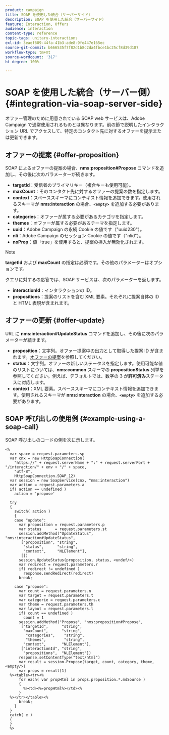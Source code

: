```yaml
---
product: campaign
title: SOAP を使用した統合（サーバーサイド）
description: SOAP を使用した統合（サーバーサイド）
feature: Interaction, Offers
audience: interaction
content-type: reference
topic-tags: unitary-interactions
exl-id: 3eaef689-44fa-41b3-ade8-9fe447e165ec
source-git-commit: b666535f7f82d1b8c2da4fbce1bc25cf8d39d187
workflow-type: tm+mt
source-wordcount: '317'
ht-degree: 100%

---
```


# SOAP を使用した統合（サーバー側）{#integration-via-soap-server-side}



オファー管理のために用意されている SOAP web サービスは、Adobe Campaign で通常使用されるものとは異なります。前の節で説明したインタラクション URL でアクセスして、特定のコンタクト先に対するオファーを提示または更新できます。

## オファーの提案 {#offer-proposition}

SOAP によるオファーの提案の場合、**nms:proposition#Propose** コマンドを追加し、その後に次のパラメーターが続きます。

* **targetId**：受信者のプライマリキー（複合キーも使用可能）。
* **maxCount**：そのコンタクト先に対するオファーの提案の数を指定します。
* **context**：スペーススキーマにコンテキスト情報を追加できます。使用されるスキーマが **nms:interaction** の場合、**`<empty>`** を追加する必要があります。
* **categories**：オファーが属する必要があるカテゴリを指定します。
* **themes**：オファーが属する必要があるテーマを指定します。
* **uuid**：Adobe Campaign の永続 Cookie の値です（&quot;uuid230&quot;）。
* **nli**：Adobe Campaign のセッション Cookie の値です（&quot;nlid&quot;）。
* **noProp**：値「true」を使用すると、提案の挿入が無効化されます。

>[!NOTE]
>
>**targetId** および **maxCount** の指定は必須です。その他のパラメーターはオプションです。

クエリに対するの応答では、SOAP サービスは、次のパラメーターを返します。

* **interactionId**：インタラクションの ID。
* **propositions**：提案のリストを含む XML 要素。それぞれに提案自体の ID と HTML 表現が含まれます。

## オファーの更新 {#offer-update}

URL に **nms:interaction#UpdateStatus** コマンドを追加し、その後に次のパラメーターが続きます。

* **proposition**：文字列。オファー提案中の出力として取得した提案 ID が含まれます。[オファーの提案](#offer-proposition)を参照してください。
* **status**：文字列。オファーの新しいステータスを指定します。使用可能な値のリストについては、**nms:common** スキーマの **propositionStatus** 列挙を参照してください。例えば、デフォルトでは、数字の 3 が&#x200B;**許可済み**&#x200B;ステータスに対応します。
* **context**：XML 要素。スペーススキーマにコンテキスト情報を追加できます。使用されるスキーマが **nms:interaction** の場合、**`<empty>`** を追加する必要があります。

## SOAP 呼び出しの使用例 {#example-using-a-soap-call}

SOAP 呼び出しのコードの例を次に示します。

```
<%
  var space = request.parameters.sp
  var cnx = new HttpSoapConnection(
    "https://" + request.serverName + ":" + request.serverPort + "/interaction/" + env + "/" + space,
    "utf-8",
    HttpSoapConnection.SOAP_12)
  var session = new SoapService(cnx, "nms:interaction")
  var action = request.parameters.a
  if( action == undefined )
    action = 'propose'

  try
  {
    switch( action )
    {
    case "update":
      var proposition = request.parameters.p
      var status      = request.parameters.st
      session.addMethod("UpdateStatus", "nms:interaction#UpdateStatus",
       ["proposition", "string",
        "status",      "string",
        "context",     "NLElement"],
       [])
      session.UpdateStatus(proposition, status, <undef/>)
      var redirect = request.parameters.r
      if( redirect != undefined )
        response.sendRedirect(redirect)
      break;

    case "propose":
      var count = request.parameters.n
      var target = request.parameters.t
      var categorie = request.parameters.c
      var theme = request.parameters.th
      var layout = request.parameters.l
      if( count == undefined )
        count = 1
      session.addMethod("Propose", "nms:proposition#Propose",
       ["targetId",      "string",
        "maxCount",      "string",
         "categories",    "string",
         "themes",        "string",
        "context",       "NLElement"],
       ["interactionId", "string",
        "propositions",  "NLElement"])
      response.setContentType("text/html")
      var result = session.Propose(target, count, category, theme, <empty/>)
      var props = result[1]
  %><table><tr><%
      for each( var propHtml in props.proposition.*.mdSource )
      {
        %><td><%=propHtml%></td><%
      }
  %></tr></table><%
      break;
    }
  }
  catch( e )
  {
  }
  %>
```
